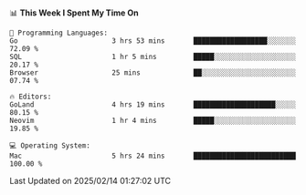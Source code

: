 <!--START_SECTION:waka-->
📊 **This Week I Spent My Time On** 

```text
💬 Programming Languages: 
Go                       3 hrs 53 mins       ██████████████████░░░░░░░   72.09 % 
SQL                      1 hr 5 mins         █████░░░░░░░░░░░░░░░░░░░░   20.17 % 
Browser                  25 mins             ██░░░░░░░░░░░░░░░░░░░░░░░   07.74 % 

🔥 Editors: 
GoLand                   4 hrs 19 mins       ████████████████████░░░░░   80.15 % 
Neovim                   1 hr 4 mins         █████░░░░░░░░░░░░░░░░░░░░   19.85 % 

💻 Operating System: 
Mac                      5 hrs 24 mins       █████████████████████████   100.00 % 
```


 Last Updated on 2025/02/14 01:27:02 UTC
<!--END_SECTION:waka-->
